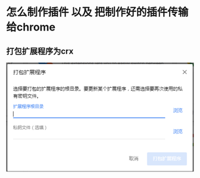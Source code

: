 # 怎么制作插件 以及 把制作好的插件传输给chrome
## 打包扩展程序为crx
![Image text](https://github.com/xiaosayin/Experience_of_research/blob/main/image_store/20180329142732370.png)
